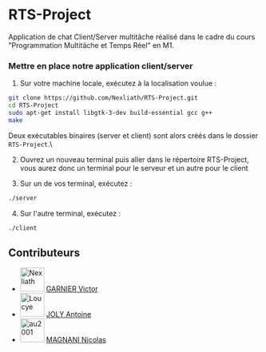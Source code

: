 # RTS-Project
Application de chat Client/Server multitâche réalisé dans le cadre du cours "Programmation Multitâche et Temps Réel" en M1.

### Mettre en place notre application client/server
1. Sur votre machine locale, exécutez à la localisation voulue :
```bash
git clone https://github.com/Nexliath/RTS-Project.git
cd RTS-Project
sudo apt-get install libgtk-3-dev build-essential gcc g++
make
```
Deux exécutables binaires (server et client) sont alors créés dans le dossier `RTS-Project`.\

2. Ouvrez un nouveau terminal puis aller dans le répertoire RTS-Project, vous aurez donc un terminal pour le serveur et un autre pour le client

3. Sur un de vos terminal, exécutez :
```bash
./server
```
4. Sur l'autre terminal, exécutez :
```bash
./client
```
## Contributeurs

* <img src="https://avatars.githubusercontent.com/u/49352273?v=4" width="48" alt="Nexliath" /> [GARNIER   Victor](https://github.com/Nexliath)
* <img src="https://avatars.githubusercontent.com/u/26174720?v=4" width="48" alt="Loucye" /> [JOLY    Antoine](https://github.com/Gakamine)
* <img src="https://avatars.githubusercontent.com/u/17990567?v=4" width="48" alt="au2001" /> [MAGNANI   Nicolas](https://github.com/Amp0ule)

